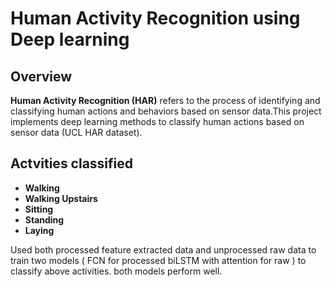 # Human Activity Recognition using Deep learning
## Overview
**Human Activity Recognition (HAR)** refers to the process of identifying and classifying human actions and behaviors based on sensor data.This project implements deep learning methods to classify human actions based on sensor data (UCL HAR dataset).
## Actvities classified
 - **Walking**
 - **Walking Upstairs**
 - **Sitting**
 - **Standing**
 - **Laying**

Used both processed feature extracted data and unprocessed raw data to train two models ( FCN for processed biLSTM with attention for raw ) to classify above activities. both models perform well.
